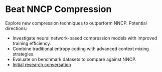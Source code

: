 # Beat NNCP Compression

Explore new compression techniques to outperform NNCP. Potential directions:

- Investigate neural network-based compression models with improved training efficiency.
- Combine traditional entropy coding with advanced context mixing strategies.
- Evaluate on benchmark datasets to compare against NNCP.
- [Initial research conversation](https://chatgpt.com/share/6894a8b4-fba4-8009-a881-4b1a4d2db584)

